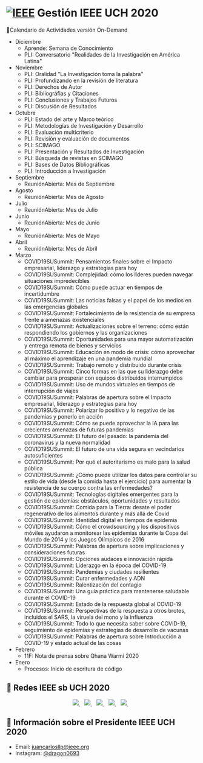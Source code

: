 # [![IEEE](https://ieeeuch.github.io/join/img/logo.png)](https://ieeeuch.github.io/join/img/logo.png) Gestión IEEE UCH 2020
📝Calendario de Actividades
versión On-Demand

* Diciembre
    * Aprende: Semana de Conocimiento
    * PLI: Conversatorio "Realidades de la Investigación en América Latina"
* Noviembre
    * PLI: Oralidad "La Investigación toma la palabra"
    * PLI: Profundizando en la revisión de literatura
    * PLI: Derechos de Autor
    * PLI: Bibliográfias y Citaciones
    * PLI: Conclusiones y Trabajos Futuros
    * PLI: Discusión de Resultados
* Octubre
    * PLI: Estado del arte y Marco teórico
    * PLI: Metodologías de Investigación y Desarrollo
    * PLI: Evaluación multicriterio
    * PLI: Revisión y evaluación de documentos
    * PLI: SCIMAGO
    * PLI: Presentación y Resultados de Investigación
    * PLI: Búsqueda de revistas en SCIMAGO
    * PLI: Bases de Datos Bibliográficas
    * PLI: Introducción a Investigación
* Septiembre
    * ReuniónAbierta: Mes de Septiembre
* Agosto
    * ReuniónAbierta: Mes de Agosto
* Julio
    * ReuniónAbierta: Mes de Julio
* Junio
    * ReuniónAbierta: Mes de Junio
* Mayo
    * ReuniónAbierta: Mes de Mayo
* Abril
    * ReuniónAbierta: Mes de Abril
* Marzo
    * COVID19SUSummit: Pensamientos finales sobre el Impacto empresarial, liderazgo y estrategias para hoy
    * COVID19SUSummit: Complejidad: cómo los líderes pueden navegar situaciones impredecibles
    * COVID19SUSummit: Cómo puede actuar en tiempos de incertidumbre
    * COVID19SUSummit: Las noticias falsas y el papel de los medios en las emergencias globales
    * COVID19SUSummit: Fortalecimiento de la resistencia de su empresa frente a amenazas existenciales
    * COVID19SUSummit: Actualizaciones sobre el terreno: cómo están respondiendo los gobiernos y las organizaciones
    * COVID19SUSummit: Oportunidades para una mayor automatización y entrega remota de bienes y servicios
    * COVID19SUSummit: Educación en modo de crisis: cómo aprovechar al máximo el aprendizaje en una pandemia mundial
    * COVID19SUSummit: Trabajo remoto y distribuido durante crisis
    * COVID19SUSummit: Cinco formas en las que su liderazgo debe cambiar para prosperar con equipos distribuidos interrumpidos
    * COVID19SUSummit: Uso de mundos virtuales en tiempos de interrupción de viajes
    * COVID19SUSummit: Palabras de apertura sobre el Impacto empresarial, liderazgo y estrategias para hoy
    * COVID19SUSummit: Polarizar lo positivo y lo negativo de las pandemias y ponerlo en acción
    * COVID19SUSummit: Cómo se puede aprovechar la IA para las crecientes amenazas de futuras pandemias
    * COVID19SUSummit: El futuro del pasado: la pandemia del coronavirus y la nueva normalidad
    * COVID19SUSummit: El futuro de una vida segura en vecindarios autosuficientes
    * COVID19SUSummit: Por qué el autoritarismo es malo para la salud pública
    * COVID19SUSummit: ¿Cómo puede utilizar los datos para controlar su estilo de vida (desde la comida hasta el ejercicio) para aumentar la resistencia de su cuerpo contra las enfermedades?
    * COVID19SUSummit: Tecnologías digitales emergentes para la gestión de epidemias: obstáculos, oportunidades y resultados
    * COVID19SUSummit: Comida para la Tierra: desate el poder regenerativo de los alimentos durante y más allá de Covid
    * COVID19SUSummit: Identidad digital en tiempos de epidemia
    * COVID19SUSummit: Cómo el crowdsourcing y los dispositivos móviles ayudaron a monitorear las epidemias durante la Copa del Mundo de 2014 y los Juegos Olímpicos de 2016
    * COVID19SUSummit: Palabras de apertura sobre implicaciones y consideraciones futuras
    * COVID19SUSummit: Opciones audaces e innovación rápida
    * COVID19SUSummit: Liderazgo en la época del COVID-19
    * COVID19SUSummit: Pandemias y ciudades resilientes
    * COVID19SUSummit: Curar enfermedades y ADN
    * COVID19SUSummit: Ralentización del contagio
    * COVID19SUSummit: Una guía práctica para mantenerse saludable durante el COVID-19
    * COVID19SUSummit: Estado de la respuesta global al COVID-19
    * COVID19SUSummit: Perspectivas de la respuesta a otros brotes, incluidos el SARS, la viruela del mono y la influenza
    * COVID19SUSummit: Todo lo que necesita saber sobre COVID-19, seguimiento de epidemias y estrategias de desarrollo de vacunas
    * COVID19SUSummit: Palabras de apertura sobre Introducción a COVID-19 y estado actual de las cosas
* Febrero
    * 11F: Nota de prensa sobre Qhana Warmi 2020
* Enero
    * Procesos: Inicio de escritura de código

## 🚀 Redes IEEE sb UCH 2020

<p align='center'>
  <a href="https://www.instagram.com/ieeeuch">
    <img src="https://img.shields.io/badge/instagram-%23E4405F.svg?&style=for-the-badge&logo=instagram&logoColor=white" />        
  </a>&nbsp;&nbsp;
   <a href="https://twitter.com/ieeeuch">
     <img src="https://img.shields.io/badge/twitter-%231DA1F2.svg?&style=for-the-badge&logo=twitter&logoColor=white&countColor=%232ea44f" />
  </a>&nbsp;&nbsp;
  <a href="https://www.linkedin.com/company/ieeeuch">
     <img src="https://img.shields.io/badge/linkedin-%230077B5.svg?&style=for-the-badge&logo=linkedin&logoColor=white" />
  </a>&nbsp;&nbsp;
      <a href="https://www.facebook.com/ieeeuch">
     <img src="https://img.shields.io/badge/Facebook-1877F2?style=for-the-badge&logo=facebook&logoColor=white&countColor=%232ea44f" />
  </a>&nbsp;&nbsp;
      <a href="https://www.youtube.com/channel/UCti9mzsevwGBIC5KprOe1YQ">
     <img src="https://img.shields.io/badge/YouTube-FF0000?style=for-the-badge&logo=youtube&logoColor=white&countColor=%232ea44f" />
  </a>&nbsp;&nbsp;
</p>

## 👨 Información sobre el Presidente IEEE UCH 2020
- Email: juancarlosllp@ieee.org
- Instagram: [@dragon0693](https://www.instagram.com/dragon0693/)
